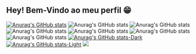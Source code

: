 ## Hey! Bem-Vindo ao meu perfil 😁 
[![Anurag's GitHub stats](https://github-readme-stats.vercel.app/apideckster-lorenzoanuraghazra)](https://github.com/anuraghazra/github-readme-stats)
![Anurag's GitHub stats](https://github-readme-stats.vercel.app/apideckster-lorenzoanuraghazra&hide=contribs,prs)
![Anurag's GitHub stats](https://github-readme-stats.vercel.app/apideckster-lorenzoanuraghazra&show_icons=true)
![Anurag's GitHub stats](https://github-readme-stats.vercel.app/apideckster-lorenzoanuraghazra&show_icons=true)
![Anurag's GitHub stats](https://github-readme-stats.vercel.app/apideckster-lorenzoanuraghazra&show_icons=true&theme=radical)
![Anurag's GitHub stats](https://github-readme-stats.vercel.app/apideckster-lorenzoanuraghazra&show_icons=true&theme=transparent)
![Anurag's GitHub stats](https://github-readme-stats.vercel.app/apideckster-lorenzoanuraghazra&show_icons=true&bg_color=00000000)
[![Anurag's GitHub stats-Dark](https://github-readme-stats.vercel.app/api?username=anuraghazra&show_icons=true&theme=dark#gh-dark-mode-only)](https://github.com/anuraghazra/github-readme-stats#gh-dark-mode-only)
[![Anurag's GitHub stats-Light](https://github-readme-stats.vercel.app/apideckster-lorenzoanuraghazra&show_icons=true&theme=default#gh-light-mode-only)](https://github.com/anuraghazra/github-readme-stats#gh-light-mode-only)
<picture>
  <source
    srcset="https://github-readme-stats.vercel.app/apideckster-lorenzoanuraghazra&show_icons=true&theme=dark"
    media="(prefers-color-scheme: dark)"
  />
  <source
    srcset="https://github-readme-stats.vercel.app/apideckster-lorenzoanuraghazra&show_icons=true"
    media="(prefers-color-scheme: light), (prefers-color-scheme: no-preference)"
  />
  <img src="https://github-readme-stats.vercel.app/apideckster-lorenzoanuraghazra&show_icons=true" />
</picture>
